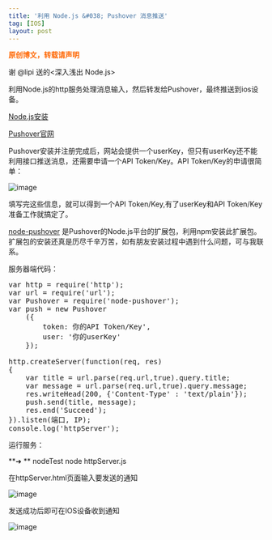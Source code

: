 ```yaml
---
title: '利用 Node.js &#038; Pushover 消息推送'
tag: [IOS]
layout: post
---
```

<span style="color: #ff6600;"><strong>原创博文，转载请声明</strong></span>

谢 @lipi 送的<深入浅出 Node.js>

利用Node.js的http服务处理消息输入，然后转发给Pushover，最终推送到ios设备。

<a href="http://www.infoq.com/cn/articles/nodejs-npm-install-config" target="_blank">Node.js安装</a>

<a href="https://pushover.net" target="_blank">Pushover官网</a>

Pushover安装并注册完成后，网站会提供一个userKey，但只有userKey还不能利用接口推送消息，还需要申请一个API Token/Key。API Token/Key的申请很简单：

![image](../../images/wp-content/uploads/2014/02/AppKey-1024x483.jpg)

填写完这些信息，就可以得到一个API Token/Key,有了userKey和API Token/Key准备工作就搞定了。

[node-pushover][2] 是Pushover的Node.js平台的扩展包，利用npm安装此扩展包。扩展包的安装还真是历尽千辛万苦，如有朋友安装过程中遇到什么问题，可与我联系。

服务器端代码：

<pre class="brush:applescript">var http = require('http');
var url = require('url');
var Pushover = require('node-pushover');
var push = new Pushover
    ({
        token: 你的API Token/Key',
        user: '你的userKey'
    });
    
http.createServer(function(req, res)
{
    var title = url.parse(req.url,true).query.title;
    var message = url.parse(req.url,true).query.message;
    res.writeHead(200, {'Content-Type' : 'text/plain'});
    push.send(title, message);
    res.end('Succeed');
}).listen(端口, IP);
console.log('httpServer');</pre>

运行服务：

**➜ ** nodeTest node httpServer.js

在httpServer.html页面输入要发送的通知

![image](../../images/wp-content/uploads/2014/02/sendForm.jpg)

发送成功后即可在IOS设备收到通知

![image](../../images/wp-content/uploads/2014/02/NodeNotice-768x1024.jpg)

 [2]: https://github.com/SamDecrock/node-pushover
